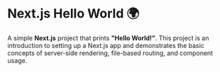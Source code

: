 # Next.js Hello World 🌍

A simple **Next.js** project that prints **"Hello World!"**. This project is an introduction to setting up a Next.js app and demonstrates the basic concepts of server-side rendering, file-based routing, and component usage.
